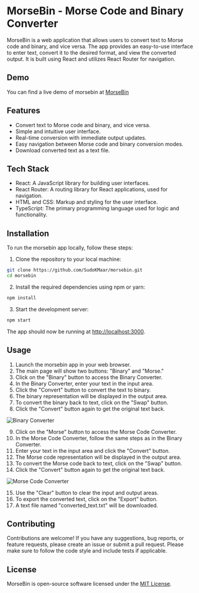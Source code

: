 # MorseBin - Morse Code and Binary Converter

MorseBin is a web application that allows users to convert text to Morse code and binary, and vice versa. The app provides an easy-to-use interface to enter text, convert it to the desired format, and view the converted output. It is built using React and utilizes React Router for navigation.

## Demo

You can find a live demo of morsebin at [MorseBin](https://morsebin.netlify.app)

## Features

- Convert text to Morse code and binary, and vice versa.
- Simple and intuitive user interface.
- Real-time conversion with immediate output updates.
- Easy navigation between Morse code and binary conversion modes.
- Download converted text as a text file.

## Tech Stack

- React: A JavaScript library for building user interfaces.
- React Router: A routing library for React applications, used for navigation.
- HTML and CSS: Markup and styling for the user interface.
- TypeScript: The primary programming language used for logic and functionality.

## Installation

To run the morsebin app locally, follow these steps:

1. Clone the repository to your local machine:

```bash
git clone https://github.com/SudoKMaar/morsebin.git
cd morsebin
```

2. Install the required dependencies using npm or yarn:

```bash
npm install
```

3. Start the development server:

```bash
npm start
```

The app should now be running at [http://localhost:3000](http://localhost:3000).

## Usage

1. Launch the morsebin app in your web browser.
2. The main page will show two buttons: "Binary" and "Morse."
3. Click on the "Binary" button to access the Binary Converter.
4. In the Binary Converter, enter your text in the input area.
5. Click the "Convert" button to convert the text to binary.
6. The binary representation will be displayed in the output area.
7. To convert the binary back to text, click on the "Swap" button.
8. Click the "Convert" button again to get the original text back.

![Binary Converter](https://github.com/SudoKMaar/blob/main/images/binary-screenshot.png)

9. Click on the "Morse" button to access the Morse Code Converter.
10. In the Morse Code Converter, follow the same steps as in the Binary Converter.
11. Enter your text in the input area and click the "Convert" button.
12. The Morse code representation will be displayed in the output area.
13. To convert the Morse code back to text, click on the "Swap" button.
14. Click the "Convert" button again to get the original text back.

![Morse Code Converter](https://github.com/SudoKMaar/blob/main/images/morse-screenshot.png)

15. Use the "Clear" button to clear the input and output areas.
16. To export the converted text, click on the "Export" button.
17. A text file named "converted_text.txt" will be downloaded.

## Contributing

Contributions are welcome! If you have any suggestions, bug reports, or feature requests, please create an issue or submit a pull request. Please make sure to follow the code style and include tests if applicable.

## License

MorseBin is open-source software licensed under the [MIT License](https://opensource.org/licenses/MIT).
